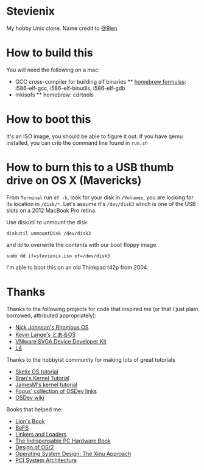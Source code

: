 # Stevienix

My hobby Unix clone. Name credit to [@9len](https://twitter.com/9len)

# How to build this

You will need the following on a mac:

* GCC cross-compiler for building elf binaries
** [homebrew formulas](https://github.com/alexcrichton/homebrew-formula): i586-elf-gcc, i586-elf-binutils, i586-elf-gdb 
* mkisofs
** homebrew: cdrtools

# How to boot this

It's an ISO image, you should be able to figure it out. If you have qemu installed, you can crib the command line found in `run.sh`

# How to burn this to a USB thumb drive on OS X (Mavericks)

From `Terminal` run `df -k`, look for your disk in `/Volumes`, you are looking for its location in `/disk/*`. Let's assume it's `/dev/disk3` which is one of the USB slots on a 2012 MacBook Pro retina.

Use diskutil to unmount the disk

`diskutil unmountDisk /dev/disk3`

and `dd` to overwrite the contents with our boot floppy image.

`sudo dd if=stevienix.iso of=/dev/disk3`

I'm able to boot this on an old Thinkpad t42p from 2004.


# Thanks
Thanks to the following projects for code that inspired me (or that I
just plain borrowed, attributed appropriately):

* [Nick Johnson's Rhombus OS](https://github.com/nickbjohnson4224/rhombus)
* [Kevin Lange's とあるOS](https://github.com/klange/toaruos/)
* [VMware SVGA Device Developer Kit](http://vmware-svga.sourceforge.net)
* [L4](http://os.inf.tu-dresden.de/L4/)

Thanks to the hobbyist community for making lots of great tutorials

* [Skelix OS tutorial](http://skelix.net/skelixos/index_en.html)
* [Bran's Kernel Tutorial](http://www.osdever.net/bkerndev/Docs/gettingstarted.htm)
* [JamesM's kernel tutorial](http://www.jamesmolloy.co.uk/tutorial_html/index.html)
* [Fogus' collection of OSDev links](http://fogus.me/thunks/osdev.html)
* [OSDev wiki](http://wiki.osdev.org/Main_Page)

Books that helped me:

* [Lion's Book](http://www.amazon.com/Lions-Commentary-Unix-John/dp/1573980137)
* [BeFS](http://www.amazon.com/Practical-System-Design-Dominic-Giampaolo-ebook)
* [Linkers and Loaders](http://www.amazon.com/Linkers-Kaufmann-Software-Engineering-Programming)
* [The Indispensable PC Hardware Book](http://www.amazon.com/The-Indispensable-Hardware-Book-Edition)
* [Design of OS/2](http://www.amazon.com/Design-OS-Harvey-M-Deitel/dp/0201548895)
* [Operating System Design: The Xinu Approach](http://www.amazon.com/Operating-System-Design-Approach-Linksys/dp/143988109X)
* [PCI System Architecture](http://www.amazon.com/PCI-System-Architecture-4th-Edition/)
